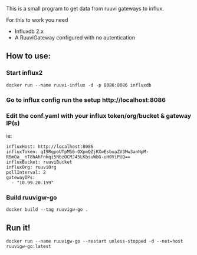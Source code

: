 This is a small program to get data from ruuvi gateways to influx.

For this to work you need

- Influxdb 2.x
- A RuuviGateway configured with no autentication


## How to use:

### Start influx2
`docker run --name ruuvi-influx -d -p 8086:8086 influxdb`

### Go to influx config run the setup http://localhost:8086
### Edit the conf.yaml with your influx token/org/bucket & gateway IP(s)
ie:
```
influxHost: http://localhost:8086
influxToken: qI9RqpoUTpMS6-OXpmQZjKXwEsbuaZV3Mw3anNpM-RBmOa__nT8hAhFnkqi5NbzOCMJ45LKbsuWbG-uH0ViPUQ== 
influxBucket: ruuviBucket
influxOrg: ruuviOrg
pollInterval: 2
gatewayIPs:
  - "10.99.20.159"
```

### Build ruuvigw-go
`docker build --tag ruuvigw-go .`

## Run it!

`docker run --name ruuvigw-go --restart unless-stopped -d --net=host ruuvigw-go:latest`
